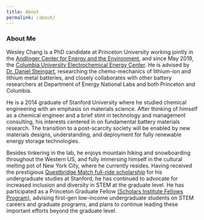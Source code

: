 ```yaml
---
title: About
permalink: /about/
---
```


### About Me
Wesley Chang is a PhD candidate at Princeton University working jointly in the [Andlinger Center for Energy and the Environment](https://acee.princeton.edu/), and since May 2019, the [Columbia University Electrochemical Energy Center](https://ceec.engineering.columbia.edu/). He is advised by [Dr. Daniel Steingart](https://dansteingart.com/), researching the chemo-mechanics of lithium-ion and lithium metal batteries, and closely collaborates with other battery researchers at Department of Energy National Labs and both Princeton and Columbia. 
 
He is a 2014 graduate of Stanford University where he studied chemical engineering with an emphasis on materials science. After thinking of himself as a chemical engineer and a brief stint in technology and management consulting, his interests centered in on fundamental battery materials research. The transition to a post-scarcity society will be enabled by new materials designs, understanding, and deployment for fully renewable energy storage technologies. 
 
Besides tinkering in the lab, he enjoys mountain hiking and snowboarding throughout the Western US, and fully immersing himself in the cultural melting pot of New York City, where he currently resides. Having received the prestigious [Questbridge Match full-ride scholarship](https://www.questbridge.org/about/mission-and-vision) for his undergraduate studies at Stanford, he has continued to advocate for increased inclusion and diversity in STEM at the graduate level. He has participated as a Princeton Graduate Fellow [(Scholars Institute Fellows Program)](https://sifp.princeton.edu/our-mission), advising first-gen low-income undergraduate students on STEM careers and graduate programs, and plans to continue leading these important efforts beyond the graduate level.
